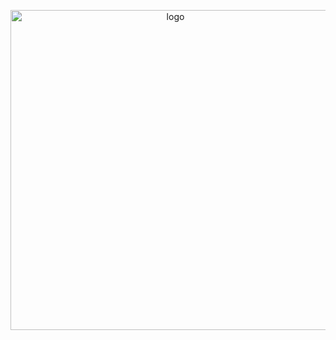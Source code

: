 <p align="center">
  <img alt="logo" src="https://rawgit.com/StylishThemes/logo/master/logo.svg" width="512">
</p>
